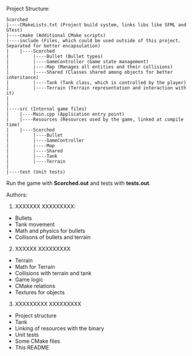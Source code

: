 Project Structure:

```
Scorched
|----CMakeLists.txt (Project build system, links libs like SFML and GTest)
|----cmake (Additional CMake scripts)
|----include (Files, which could be used outside of this project. Separated for better encapsulation)
|    |----Scorched
|         |----Bullet (Bullet types)
|         |----GameController (Game state management)
|         |----Map (Manages all entities and their collisions)
|         |----Shared (Classes shared among objects for better inheritance)
|         |----Tank (Tank class, which is controlled by the player)
|         |----Terrain (Terrain representation and interaction with it)
|
|
|----src (Internal game files)
|    |----Main.cpp (Application entry point)
|    |----Resources (Resources used by the game, linked at compile time)
|    |----Scorched
|         |----Bullet
|         |----GameController
|         |----Map
|         |----Shared
|         |----Tank
|         |----Terrain
|
|----test (Unit tests)
```

Run the game with **Scorched.out** and tests with **tests.out**.


Authors:
1. XXXXXXX XXXXXXXXX:
- Bullets
- Tank movement
- Math and physics for bullets
- Collisons of bullets and terrain

2. XXXXXX XXXXXXXXX
- Terrain
- Math for Terrain
- Collisions with terrain and tank
- Game logic
- CMake relations
- Textures for objects

3. XXXXXXXXX XXXXXXXXX
- Project structure
- Tank
- Linking of resources with the binary
- Unit tests
- Some CMake files
- This README
